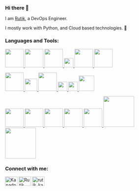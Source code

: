 ### Hi there 👋

I am [Rutik](https://www.linkedin.com/in/rutik-kapadnis-b75800190/), a DevOps Engineer.

I mostly work with Python, and Cloud based technologies. 🚀




<p float="left">
 <h3 align="left">Languages and Tools:</h3>
 
 
  <a href="https://www.jenkins.io/" target="_blank" >
    <img src="https://www.zend.com/sites/default/files/image/2019-09/logo-jenkins.jpg"  height="60" />
  </a>            <a href="https://www.docker.com/" target="_blank" >
    <img src="https://c.tenor.com/z3Vqx6hmE5QAAAAC/whale-docker.gif"  height="60" /> 
  </a>            <a href="https://kubernetes.io/" target="_blank" >
    <img src="https://www.shapeblue.com/wp-content/uploads/2020/12/Kubernetes-logo.png"  height="60" /> 
  </a>             <a href="https://www.redhat.com/en/topics/devops/what-is-ci-cd" target="_blank" >
    <img src="https://gitlab.msu.edu/uploads/-/system/project/avatar/6141/gitlab-ci-cd-logo_2x.png"  height="30" />
  </a>             <a href="https://www.terraform.io/" target="blank" >
    <img src="https://s3-ap-southeast-2.amazonaws.com/content-prod-529546285894/2020/03/tf.png"  height="60" /> 
  </a>             <a href="https://www.linux.org/" target="blank" >
    <img src="https://banner2.cleanpng.com/20180324/qxw/kisspng-linux-kernel-operating-systems-free-and-open-sourc-linux-5ab6fba3ce59e6.7795666315219414118452.jpg"  height="60" /> 
  </a>     
  </p>
  
  
  <p float="left">
  <a href="https://aws.amazon.com/" target="_blank" >
    <img src="https://raw.githubusercontent.com/itsksaurabh/itsksaurabh/master/assets/aws.gif"  height="60" />
  </a>             <a href="https://www.nagios.org/" target="_blank" >
    <img src="https://miro.medium.com/max/736/1*Wv7InsOzfX7gTWZWYd-T2A.png"  height="40" />
  </a>             <a href="https://www.chef.io/" target="_blank" >
    <img src="https://intellyx.com/wp-content/uploads/2019/04/chef-software_facebook-share_min-560x416.png" height="60" />
  </a>             <a href="https://www.selenium.dev/" target="_blank" >
    <img src="https://upload.wikimedia.org/wikipedia/commons/thumb/9/9f/Selenium_logo.svg/2560px-Selenium_logo.svg.png" height="30" />
  </a>             <a href="https://maven.apache.org/" target="_blank" >
    <img src="https://upload.wikimedia.org/wikipedia/commons/thumb/5/52/Apache_Maven_logo.svg/2560px-Apache_Maven_logo.svg.png" height="30" />
  </a>             <a href="https://www.sonarsource.com/products/sonarqube/" target="_blank" >
    <img src="https://wiki.eclipse.org/images/8/88/Sonarqube.png" height="50" />
  </a>
</p>


<p float="left">
 <a href="https://www.ansible.com/" target="blank" >
    <img src="https://upload.wikimedia.org/wikipedia/commons/0/05/Ansible_Logo.png"  height="60" />
 </a>               <a href="https://python.org/" target="_blank" >
    <img src="https://media1.giphy.com/media/KAq5w47R9rmTuvWOWa/giphy.gif"  height="60" />
 </a>               <a href="https://www.w3.org/wiki/The_web_standards_model_-_HTML_CSS_and_JavaScript" target="_blank" >
    <img src="https://raw.githubusercontent.com/itsksaurabh/itsksaurabh/master/assets/html-css-js.png" height="60" />
 </a>               <a href="https://github.com/" target="_blank" >
    <img src="https://media4.giphy.com/media/du3J3cXyzhj75IOgvA/giphy.gif?cid=ecf05e47ly2ckx8fxckeku743n26h2afd81xlke461hl548o&rid=giphy.gif&ct=g"  height="60" />
 </a>               <a href="https://www.arduino.cc/" target="_blank" >
    <img src="https://media1.giphy.com/media/a7Ik5hjrFQuxiPKFZO/200w.gif"  height="60" />
 </a>               <a href="https://www.mongodb.com/" target="_blank" >
    <img src="https://www.logolynx.com/images/logolynx/cf/cf72126a3551b816d617a06ffb01388b.png" height="100" />
 </a>               <a href="https://www.sonatype.com/products/nexus-repository" target="_blank" >
    <img src="https://www.cosmos.esa.int/documents/514868/515269/header-nexus.png/4ed5a00e-411c-9f29-8670-4ab854230057?t=1509370341696" height="100" />
 </a>
  
</p>






<h3 align="left">Connect with me:</h3>
<p align="left">
<a href="https://twitter.com/KapadnisRutik" target="blank"><img align="center" src="https://raw.githubusercontent.com/rahuldkjain/github-profile-readme-generator/master/src/images/icons/Social/twitter.svg" alt="KapadnisRutik" height="30" width="40" /></a>          <a href="https://www.linkedin.com/in/rutik-kapadnis-b75800190/" target="blank"><img align="center" src="https://raw.githubusercontent.com/rahuldkjain/github-profile-readme-generator/master/src/images/icons/Social/linked-in-alt.svg" alt="Rutik Kapadnis" height="30" width="40" /></a>          <a href="https://www.instagram.com/rutik_kapadnis_12/" target="blank"><img align="center" src="https://raw.githubusercontent.com/rahuldkjain/github-profile-readme-generator/master/src/images/icons/Social/instagram.svg" alt="rutik_kapadnis_12" height="30" width="40" /></a>
</p>
